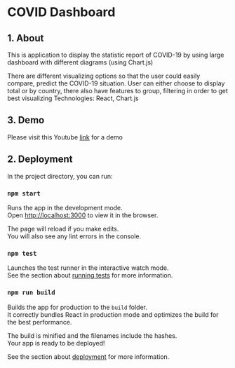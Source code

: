 # COVID Dashboard

## 1. About
This is application to display the statistic report of COVID-19 by using large dashboard with different diagrams (using Chart.js)

There are different visualizing options so that the user could easily compare, predict the COVID-19 situation. User can either choose to display total or by country, there also have features to group, filtering in order to get best visualizing
Technologies: React, Chart.js

## 3. Demo
Please visit this Youtube [link](https://www.youtube.com/watch?v=YMujnY6grhs) for a demo

## 2. Deployment 

In the project directory, you can run:

### `npm start`

Runs the app in the development mode.<br />
Open [http://localhost:3000](http://localhost:3000) to view it in the browser.

The page will reload if you make edits.<br />
You will also see any lint errors in the console.

### `npm test`

Launches the test runner in the interactive watch mode.<br />
See the section about [running tests](https://facebook.github.io/create-react-app/docs/running-tests) for more information.

### `npm run build`

Builds the app for production to the `build` folder.<br />
It correctly bundles React in production mode and optimizes the build for the best performance.

The build is minified and the filenames include the hashes.<br />
Your app is ready to be deployed!

See the section about [deployment](https://facebook.github.io/create-react-app/docs/deployment) for more information.


